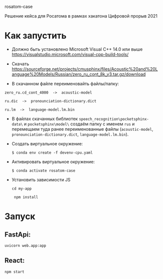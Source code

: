 
rosatom-case

Решение кейса для Росатома в рамках хакатона Цифровой прорыв 2021

# Как запустить
- Должно быть установлено Microsoft Visual C++ 14.0 или выше https://visualstudio.microsoft.com/visual-cpp-build-tools/

- Скачать https://sourceforge.net/projects/cmusphinx/files/Acoustic%20and%20Language%20Models/Russian/zero_ru_cont_8k_v3.tar.gz/download

- В скачанном  файле переименовайть файлы/папку:

``` zero_ru.cd_cont_4000  ->  acoustic-model ```

``` ru.dic  ->  pronounciation-dictionary.dict ```

``` ru.lm  ->  language-model.lm.bin ```

- В файлах скачанных библиотек `speech_recognition\pocketsphinx-data\`  и `pocketsphinx\model\` создаём папку с именем `rus` и перемещаем туда ранее переименованные файлы (`acoustic-model`, `pronounciation-dictionary.dict`, `language-model.lm.bin`).

- Создать виртуальное окружение:

    ```$ conda env create -f devenv-cpu.yaml```

- Активировать виртуальное окружение:

    ```$ conda activate rosatom-case```

- Установить зависимости JS

    ``` cd my-app ```

    ``` npm install```

# Запуск

## FastApi:

```uvicorn web.app:app```

## React:

```npm start```

